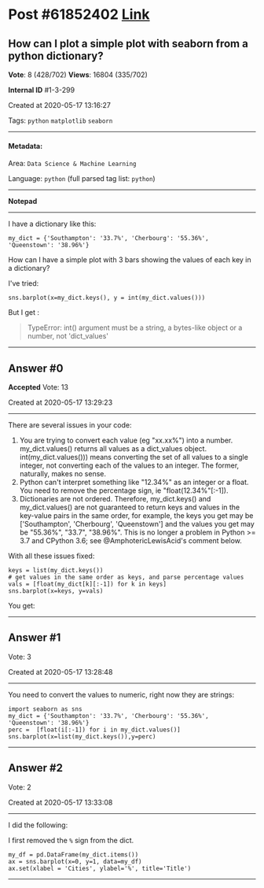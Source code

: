 
# Post \#61852402 [Link](https://stackoverflow.com/questions/61852402/)

## How can I plot a simple plot with seaborn from a python dictionary?

**Vote**: 8 (428/702) **Views**: 16804 (335/702) 

**Internal ID** \#1-3-299

Created at 2020-05-17 13:16:27

Tags: `python` `matplotlib` `seaborn`

----------

#### Metadata:

Area: `Data Science & Machine Learning`

Language: `python` (full parsed tag list: `python`)

----------

**Notepad**


----------

I have a dictionary like this:

```
my_dict = {'Southampton': '33.7%', 'Cherbourg': '55.36%', 'Queenstown': '38.96%'}
```


How can I have a simple plot with 3 bars showing the values of each key in a dictionary?

I've tried:

```
sns.barplot(x=my_dict.keys(), y = int(my_dict.values()))
```


But I get :

> TypeError: int() argument must be a string, a bytes-like object or a number, not 'dict_values'


----------
        
## Answer \#0

**Accepted** Vote: 13

Created at 2020-05-17 13:29:23

------------

There are several issues in your code:

1. You are trying to convert each value (eg "xx.xx%") into a number. my_dict.values() returns all values as a dict_values object. int(my_dict.values())) means converting the set of all values to a single integer, not converting each of the values to an integer. The former, naturally, makes no sense.
2. Python can't interpret something like "12.34%" as an integer or a float. You need to remove the percentage sign, ie "float(12.34%"[:-1]).
3. Dictionaries are not ordered. Therefore, my_dict.keys() and my_dict.values() are not guaranteed to return keys and values in the key-value pairs in the same order, for example, the keys you get may be ['Southampton', 'Cherbourg', 'Queenstown'] and the values you get may be "55.36%", "33.7", "38.96%". This is no longer a problem in Python >= 3.7 and CPython 3.6; see @AmphotericLewisAcid's comment below.


With all these issues fixed:
```
keys = list(my_dict.keys())
# get values in the same order as keys, and parse percentage values
vals = [float(my_dict[k][:-1]) for k in keys]
sns.barplot(x=keys, y=vals)
```

You get:
[](https://i.stack.imgur.com/d5rXY.png)


------------
    
    
## Answer \#1

 Vote: 3

Created at 2020-05-17 13:28:48

------------

You need to convert the values to numeric, right now they are strings:

```
import seaborn as sns
my_dict = {'Southampton': '33.7%', 'Cherbourg': '55.36%', 'Queenstown': '38.96%'}
perc =  [float(i[:-1]) for i in my_dict.values()]
sns.barplot(x=list(my_dict.keys()),y=perc)
```


[](https://i.stack.imgur.com/x5vAN.png)


------------
    
    
## Answer \#2

 Vote: 2

Created at 2020-05-17 13:33:08

------------

I did the following:

I first removed the `%` sign from the dict.

```
my_df = pd.DataFrame(my_dict.items())
ax = sns.barplot(x=0, y=1, data=my_df)
ax.set(xlabel = 'Cities', ylabel='%', title='Title')
```


[](https://i.stack.imgur.com/bpt8U.png)

[](https://i.stack.imgur.com/SmHro.png)


------------
    
    